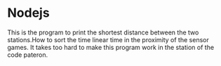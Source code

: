 # Nodejs

This is the program to print the shortest distance between the two stations.How to sort the time  linear time in the proximity of the sensor games.
It takes too hard to make this program work in the station of the code pateron.
